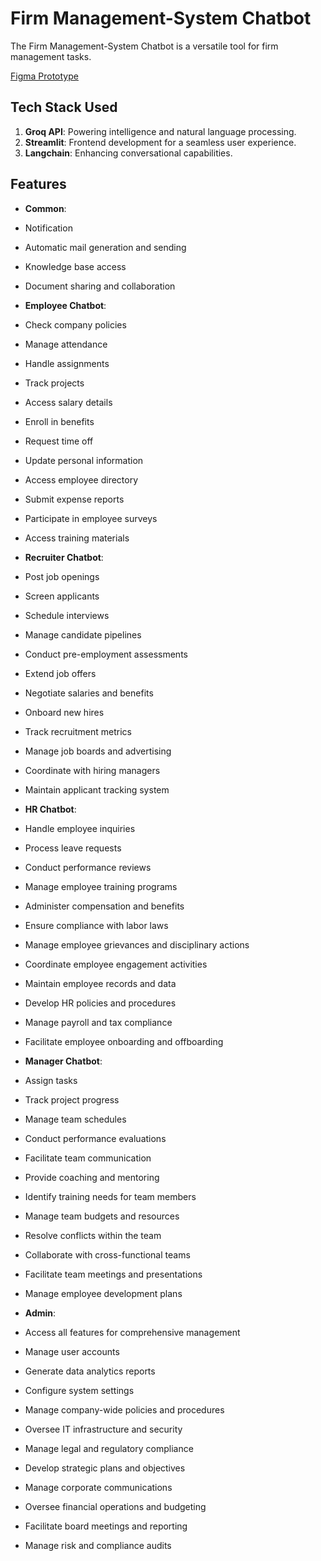 # Firm Management-System Chatbot

The Firm Management-System Chatbot is a versatile tool for firm management tasks.

[Figma Prototype](https://www.figma.com/file/UPkW95GdJJzXBwqmMyBh0K/Firm?type=whiteboard&node-id=0%3A1&t=sGmZpS9HljnnVE8z-1)

## Tech Stack Used

1. **Groq API**: Powering intelligence and natural language processing.
2. **Streamlit**: Frontend development for a seamless user experience.
3. **Langchain**: Enhancing conversational capabilities.

## Features
- **Common**:
 - Notification
 - Automatic mail generation and sending
 - Knowledge base access
 - Document sharing and collaboration

- **Employee Chatbot**:
 - Check company policies
 - Manage attendance
 - Handle assignments
 - Track projects
 - Access salary details
 - Enroll in benefits
 - Request time off
 - Update personal information
 - Access employee directory
 - Submit expense reports
 - Participate in employee surveys
 - Access training materials

- **Recruiter Chatbot**:
 - Post job openings
 - Screen applicants
 - Schedule interviews
 - Manage candidate pipelines
 - Conduct pre-employment assessments
 - Extend job offers
 - Negotiate salaries and benefits
 - Onboard new hires
 - Track recruitment metrics
 - Manage job boards and advertising
 - Coordinate with hiring managers
 - Maintain applicant tracking system

- **HR Chatbot**:
 - Handle employee inquiries
 - Process leave requests
 - Conduct performance reviews
 - Manage employee training programs
 - Administer compensation and benefits
 - Ensure compliance with labor laws
 - Manage employee grievances and disciplinary actions
 - Coordinate employee engagement activities
 - Maintain employee records and data
 - Develop HR policies and procedures
 - Manage payroll and tax compliance
 - Facilitate employee onboarding and offboarding

- **Manager Chatbot**:
 - Assign tasks
 - Track project progress
 - Manage team schedules
 - Conduct performance evaluations
 - Facilitate team communication
 - Provide coaching and mentoring
 - Identify training needs for team members
 - Manage team budgets and resources
 - Resolve conflicts within the team
 - Collaborate with cross-functional teams
 - Facilitate team meetings and presentations
 - Manage employee development plans

- **Admin**:
 - Access all features for comprehensive management
 - Manage user accounts
 - Generate data analytics reports
 - Configure system settings
 - Manage company-wide policies and procedures
 - Oversee IT infrastructure and security
 - Manage legal and regulatory compliance
 - Develop strategic plans and objectives
 - Manage corporate communications
 - Oversee financial operations and budgeting
 - Facilitate board meetings and reporting
 - Manage risk and compliance audits